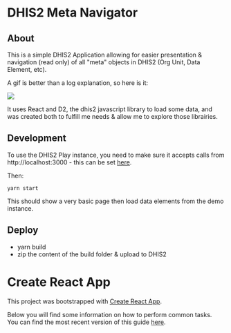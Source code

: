 # DHIS2 Meta Navigator

## About

This is a simple DHIS2 Application allowing for easier presentation & navigation (read only) of all "meta" objects in DHIS2 (Org Unit, Data Element, etc).

A gif is better than a log explanation, so here is it:

![](https://raw.githubusercontent.com/vanakenm/dhis2-analyzer/master/public/demo.gif)

It uses React and D2, the dhis2 javascript library to load some data, and was created both to fulfill me needs & allow me to explore those librairies.

## Development

To use the DHIS2 Play instance, you need to make sure it accepts calls from http://localhost:3000 - this can be set [here](https://play.dhis2.org/demo/dhis-web-settings/#/access).

Then:

    yarn start

This should show a very basic page then load data elements from the demo instance.

## Deploy

* yarn build
* zip the content of the build folder & upload to DHIS2

# Create React App

This project was bootstrapped with [Create React App](https://github.com/facebookincubator/create-react-app).

Below you will find some information on how to perform common tasks.<br>
You can find the most recent version of this guide [here](https://github.com/facebookincubator/create-react-app/blob/master/packages/react-scripts/template/README.md).
